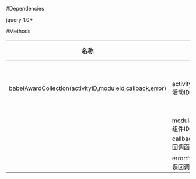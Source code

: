#Dependencies

jquery 1.0+




#Methods

| 名称                            |参数                                |说明                           |
| ------------------------------  | --------------------------------- | -------------------------------- |
| babelAwardCollection(activityID,moduleId,callback,error)  |activityID:String 活动ID | 领取奖品接口   |
||moduleId:string 组件ID||
||callback:function 回调函数||
||error:function 错误回调函数||